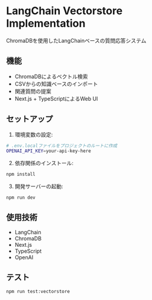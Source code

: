 # LangChain Vectorstore Implementation

ChromaDBを使用したLangChainベースの質問応答システム

## 機能

- ChromaDBによるベクトル検索
- CSVからの知識ベースのインポート
- 関連質問の提案
- Next.js + TypeScriptによるWeb UI

## セットアップ

1. 環境変数の設定:
```bash
# .env.localファイルをプロジェクトのルートに作成
OPENAI_API_KEY=your-api-key-here
```

2. 依存関係のインストール:
```bash
npm install
```

3. 開発サーバーの起動:
```bash
npm run dev
```

## 使用技術

- LangChain
- ChromaDB
- Next.js
- TypeScript
- OpenAI

## テスト

```bash
npm run test:vectorstore
```